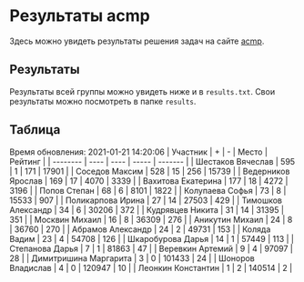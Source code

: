 # Результаты acmp
Здесь можно увидеть результаты решения задач на сайте [acmp](https://acmp.ru). 

## Результаты
Результаты всей группы можно увидеть ниже и в `results.txt`.
Свои результаты можно посмотреть в папке `results`.

## Таблица
Время обновления: 2021-01-21 14:20:06
| Участник | +    | -    | Место | Рейтинг |
| -------- | ---- | ---- | ----- | ------- |
| Шестаков Вячеслав | 595 | 1 | 171 | 17901 |
| Соседов Максим | 528 | 15 | 256 | 15739 |
| Ведерников Ярослав | 169 | 17 | 4070 | 3339 |
| Вахитова Екатерина | 177 | 18 | 4272 | 3196 |
| Попов Степан | 68 | 6 | 8101 | 1822 |
| Колупаева Софья | 73 | 8 | 15533 | 907 |
| Поликарпова Ирина | 27 | 14 | 27503 | 429 |
| Тимошков Александр | 34 | 6 | 30206 | 372 |
| Кудрявцев Никита | 31 | 14 | 31395 | 351 |
| Москвин Михаил | 16 | 8 | 36309 | 276 |
| Аникутин Михаил | 24 | 8 | 36760 | 270 |
| Абрамов Александр | 24 | 2 | 49731 | 153 |
| Коляда Вадим | 23 | 4 | 54708 | 126 |
| Шкаробурова Дарья | 14 | 1 | 57449 | 113 |
| Степанова Дарья | 7 | 1 | 81863 | 47 |
| Веревкин Артемий | 9 | 4 | 97097 | 28 |
| Димитришина Маргарита | 3 | 0 | 101433 | 24 |
| Шоноров Владислав | 4 | 0 | 120947 | 10 |
| Леонкин Константин | 1 | 2 | 140514 | 2 |
